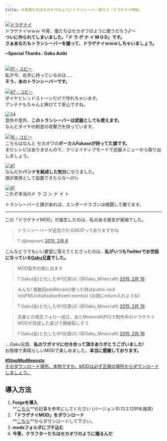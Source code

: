 ```yaml
---
title: 今宵僕たちはセカオワのようにトランシーバー握ろう「ドラゲナイMOD」
---
```


[![ドラゲナイ](https://cdn-ak.f.st-hatena.com/images/fotolife/s/sasigume/20210208/20210208083333.png)](#3/2/325a8a6f.png "ドラゲナイ")  
ドラゲナイｗｗｗ 今宵、僕たちはセカオワのように歌うだろう♪～  
**ついに作られてしまいました、「ド ラ ゲ ナ イ M O D」です。**  
**さぁあなたもトランシーバーを握って、ドラゲナイｗｗｗしちゃいましょう。**

**~Special Thanks : Gaku Aniki**

   
[![01 - コピー](https://cdn-ak.f.st-hatena.com/images/fotolife/s/sasigume/20210208/20210208150758.png)](#8/d/8d4b12e4.png "01 - コピー")  
私が今、右手に持っているのは…..  
**そう、あのトランシーバーです。**

[![47 - コピー](https://www.napoan.com/wp-content/uploads/imgs/0/d/0d90c3e7.png)](#0/d/0d90c3e7.png "47 - コピー")  
ダイヤとレッドストーンだけで作れちゃいます。  
アンテナもちゃんと伸びてて安心ですね。

![34](https://cdn-ak.f.st-hatena.com/images/fotolife/s/sasigume/20210208/20210208142926.png)  
意外や意外、**このトランシーバーは武器としても使えます。**  
なんとダイヤの剣並の攻撃力を持っています。

[![16 - コピー](https://cdn-ak.f.st-hatena.com/images/fotolife/s/sasigume/20210208/20210208145651.png)](#8/2/82a9a7a1.png "16 - コピー")  
こちらはなんと セカオワの**ボーカルFukaseが持ってた旗です。**  
まだレシピはありませんので、クリエイティブモードで武器メニューから取り出しましょう。

[![41](https://cdn-ak.f.st-hatena.com/images/fotolife/s/sasigume/20210208/20210208175940.png)](#f/7/f7896a88.png "41")  
なんだか**バンドを結成した気分**になりました。  
旗が実体として設置できたらな～(ﾁﾗｯ

[![41](https://cdn-ak.f.st-hatena.com/images/fotolife/s/sasigume/20210208/20210208132003.png)](#2/4/24c59677.png "41")  
これぞ本当のド ラ ゴ ン ナ イ ト

トランシーバーと旗があれば、エンダードラゴンは格闘して勝てます。

---

この「ドラゲナイMOD」が誕生したのは、私のある発言が発端でした。

> トランシーバーが追加されるMODってありますかね
> 
> ? (@napoan) [2015, 2月 6](https://twitter.com/napoan/status/563672413590667264)

こんなどうでもいい要望に答えてくださったのは、**私がいつもTwitterでお世話になっている[Gaku兄貴](https://twitter.com/Gaku_Minecraft)でした。**

> MOD製作の旅に出ます
> 
> ? Gaku(岳)と化した中1兄貴UC (@Gaku\_Minecraft) [2015, 2月 18](https://twitter.com/Gaku_Minecraft/status/568047384137109504)

> みんな! 複数回addRecipe()使った時はpublic void init(FMLInitializationEvent events){ }の間にreturn入れようね!
> 
> ? Gaku(岳)と化した中1兄貴UC (@Gaku\_Minecraft) [2015, 2月 19](https://twitter.com/Gaku_Minecraft/status/568407893554401280)

> 先輩との相互フォロー成立、あとMinecraft(PC)で制作中のドラゲナイMODが完成した喜びで胸破裂しそう
> 
> ? Gaku(岳)と化した中1兄貴UC (@Gaku\_Minecraft) [2015, 2月 19](https://twitter.com/Gaku_Minecraft/status/568409076994052096)

….Gaku兄貴、**私のワガママに付き合って頂きありがとうございました!**  
お陰様で素晴らしいMODで楽しめました。**本当に感謝しております。**

[**#StopModReposts**  
そのダウンロード場所、本物ですか。MODは必ず正規の場所からダウンロードしましょう。](https://www.napoan.com/stop-mod-reposts/)

## 導入方法 

1.  **Forgeを導入**  
    **[こちら](/new-way-to-install-mod/#forge-inst)**の記事を参考にしてください (バージョン10.13.2.1291を推奨)
2.  **「ドラゲナイMOD」をダウンロード**  
    **[こちら](http://gakumc.webcrow.jp/ "「ドラゲナイMOD」のダウンロード")**からダウンロードして下さい。
3.  **modsフォルダにブチ込む** 
4.  **今宵、クラフターたちはセカオワのように踊るんだ**
